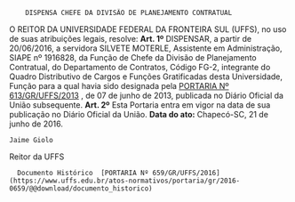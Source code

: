         DISPENSA CHEFE DA DIVISÃO DE PLANEJAMENTO CONTRATUAL  

 O REITOR DA UNIVERSIDADE FEDERAL DA FRONTEIRA SUL (UFFS), no uso de suas atribuições legais, resolve:   **Art. 1º** DISPENSAR, a partir de 20/06/2016, a servidora SILVETE MOTERLE, Assistente em Administração, SIAPE nº 1916828, da Função de Chefe da Divisão de Planejamento Contratual, do Departamento de Contratos, Código FG-2, integrante do Quadro Distributivo de Cargos e Funções Gratificadas desta Universidade, Função para a qual havia sido designada pela [PORTARIA Nº 613/GR/UFFS/2013](https://www.uffs.edu.br/atos-normativos/portaria/gr/2013-0613)  , de 07 de junho de 2013, publicada no Diário Oficial da União subsequente.   **Art. 2º** Esta Portaria entra em vigor na data de sua publicação no Diário Oficial da União.      **Data do ato:** Chapecó-SC, 21 de junho de 2016.   
 

    Jaime Giolo   
 Reitor da UFFS 

      Documento Histórico  [PORTARIA Nº 659/GR/UFFS/2016](https://www.uffs.edu.br/atos-normativos/portaria/gr/2016-0659/@@download/documento_historico)     
      